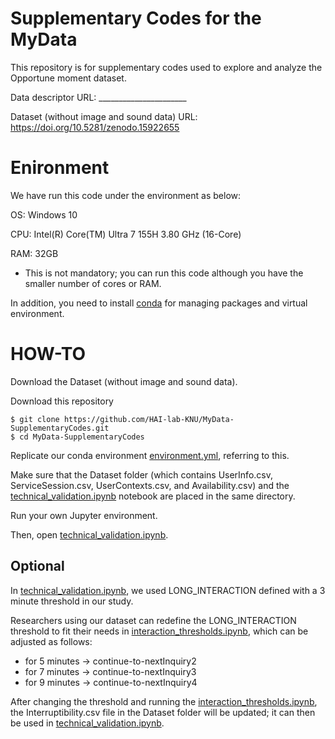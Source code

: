 # Supplementary Codes for the MyData
This repository is for supplementary codes used to explore and analyze the Opportune moment dataset.

Data descriptor URL: ______________________

Dataset (without image and sound data) URL: https://doi.org/10.5281/zenodo.15922655

# Enironment 
We have run this code under the environment as below:

OS: Windows 10

CPU: Intel(R) Core(TM) Ultra 7 155H 3.80 GHz  (16-Core)

RAM: 32GB

* This is not mandatory; you can run this code although you have the smaller number of cores or RAM.

In addition, you need to install [conda](https://conda.io/projects/conda/en/latest/index.html) for managing packages and virtual environment.

# HOW-TO
Download the Dataset (without image and sound data). 

Download this repository
```console
$ git clone https://github.com/HAI-lab-KNU/MyData-SupplementaryCodes.git
$ cd MyData-SupplementaryCodes
```
Replicate our conda environment [environment.yml](environment.yml), referring to this.

Make sure that the Dataset folder (which contains UserInfo.csv, ServiceSession.csv, UserContexts.csv, and Availability.csv) and the [technical_validation.ipynb](technical_validation.ipynb) notebook are placed in the same directory.

Run your own Jupyter environment.

Then, open [technical_validation.ipynb](technical_validation.ipynb).

## Optional 
In [technical_validation.ipynb](technical_validation.ipynb), we used LONG_INTERACTION defined with a 3 minute threshold in our study. 

Researchers using our dataset can redefine the LONG_INTERACTION threshold to fit their needs in [interaction_thresholds.ipynb](interaction_thresholds.ipynb), which can be adjusted as follows: 

* for 5 minutes -> continue-to-nextInquiry2
* for 7 minutes -> continue-to-nextInquiry3
* for 9 minutes -> continue-to-nextInquiry4

After changing the threshold and running the [interaction_thresholds.ipynb](interaction_thresholds.ipynb), the Interruptibility.csv file in the Dataset folder will be updated; it can then be used in [technical_validation.ipynb](technical_validation.ipynb).
